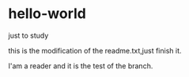 # hello-world
just to study

this is the modification of the readme.txt,just finish it.

I'am a reader and it is the test of the branch.
